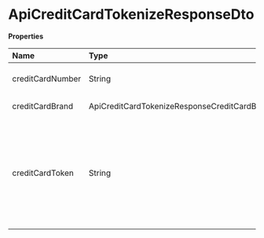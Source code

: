 # ApiCreditCardTokenizeResponseDto

**Properties**

| Name             | Type                                         | Required | Description                                                                                                         |
| :--------------- | :------------------------------------------- | :------- | :------------------------------------------------------------------------------------------------------------------ |
| creditCardNumber | String                                       | ❌       | Last 4 digits of the card used                                                                                      |
| creditCardBrand  | ApiCreditCardTokenizeResponseCreditCardBrand | ❌       | Brand of the card used                                                                                              |
| creditCardToken  | String                                       | ❌       | Credit card token that can be sent in future transactions without the need to re-enter card and cardholder details. |

<!-- This file was generated by liblab | https://liblab.com/ -->
